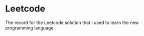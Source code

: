 # Leetcode #
The record for the Leetcode solution that I used to learn the new programming
language.
